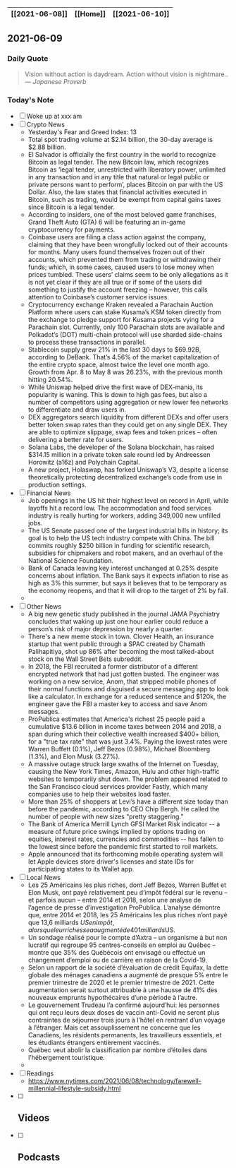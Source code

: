 | [[2021-06-08]] | [[Home]] | [[2021-06-10]] |
| :------------: | :------: | :------------: |

## 2021-06-09 

### Daily Quote
> Vision without action is daydream. Action without vision is nightmare..
> &mdash; <cite>Japanese Proverb</cite>

### Today's Note
- [ ] Woke up at xxx am
- [ ] Crypto News
	- Yesterday's Fear and Greed Index: 13
	- Total spot trading volume at $2.14 billion, the 30-day average is $2.88 billion.
	- El Salvador is officially the first country in the world to recognize Bitcoin as legal tender. The new Bitcoin law, which recognizes Bitcoin as ‘legal tender, unrestricted with liberatory power, unlimited in any transaction and in any title that natural or legal public or private persons want to perform’, places Bitcoin on par with the US Dollar. Also, the law states that financial activities executed in Bitcoin, such as trading, would be exempt from capital gains taxes since Bitcoin is a legal tender.
	- According to insiders, one of the most beloved game franchises, Grand Theft Auto (GTA) 6 will be featuring an in-game cryptocurrency for payments.
	- Coinbase users are filing a class action against the company, claiming that they have been wrongfully locked out of their accounts for months. Many users found themselves frozen out of their accounts, which prevented them from trading or withdrawing their funds; which, in some cases, caused users to lose money when prices tumbled. These users’ claims seem to be only allegations as it is not yet clear if they are all true or if some of the users did something to justify the account freezing – however, this calls attention to Coinbase’s customer service issues.
	- Cryptocurrency exchange Kraken revealed a Parachain Auction Platform where users can stake Kusama’s KSM token directly from the exchange to pledge support for Kusama projects vying for a Parachain slot. Currently, only 100 Parachain slots are available and Polkadot’s (DOT) multi-chain protocol will use sharded side-chains to process these transactions in parallel. 
	- Stablecoin supply grew 21% in the last 30 days to $69.92B, according to DeBank. That’s 4.56% of the market capitalization of the entire crypto space, almost twice the level one month ago. Growth from Apr. 8 to May 8 was 26.23%, with the previous month hitting 20.54%.
	- While Uniswap helped drive the first wave of DEX-mania, its popularity is waning. This is down to high gas fees, but also a number of competitors using aggregation or new lower fee networks to differentiate and draw users in.
	- DEX aggregators search liquidity from different DEXs and offer users better token swap rates than they could get on any single DEX. They are able to optimize slippage, swap fees and token prices – often delivering a better rate for users.
	- Solana Labs, the developer of the Solana blockchain, has raised $314.15 million in a private token sale round led by Andreessen Horowitz (a16z) and Polychain Capital.
	- A new project, Holaswap, has forked Uniswap’s V3, despite a license theoretically protecting decentralized exchange’s code from use in production settings.
- [ ] Financial News
	- Job openings in the US hit their highest level on record in April, while layoffs hit a record low. The accommodation and food services industry is really hurting for workers, adding 349,000 new unfilled jobs.
	- The US Senate passed one of the largest industrial bills in history; its goal is to help the US tech industry compete with China. The bill commits roughly $250 billion in funding for scientific research, subsidies for chipmakers and robot makers, and an overhaul of the National Science Foundation.
	- Bank of Canada leaving key interest unchanged at 0.25% despite concerns about inflation. The Bank says it expects inflation to rise as high as 3% this summer, but says it believes that to be temporary as the economy reopens, and that it will drop to the target of 2% by fall.
	- 
- [ ] Other News
	- A big new genetic study published in the journal JAMA Psychiatry concludes that waking up just one hour earlier could reduce a person’s risk of major depression by nearly a quarter.
	- There's a new meme stock in town. Clover Health, an insurance startup that went public through a SPAC created by Chamath Palihapitiya, shot up 86% after becoming the most talked-about stock on the Wall Street Bets subreddit.
	- In 2018, the FBI recruited a former distributor of a different encrypted network that had just gotten busted. The engineer was working on a new service, Anom, that stripped mobile phones of their normal functions and disguised a secure messaging app to look like a calculator. In exchange for a reduced sentence and $120k, the engineer gave the FBI a master key to access and save Anom messages.
	- ProPublica estimates that America's richest 25 people paid a cumulative $13.6 billion in income taxes between 2014 and 2018, a span during which their collective wealth increased $400+ billion, for a "true tax rate" that was just 3.4%. Paying the lowest rates were Warren Buffett (0.1%), Jeff Bezos (0.98%), Michael Bloomberg (1.3%), and Elon Musk (3.27%). 
	- A massive outage struck large swaths of the Internet on Tuesday, causing the New York Times, Amazon, Hulu and other high-traffic websites to temporarily shut down. The problem appeared related to the San Francisco cloud services provider Fastly, which many companies use to help their websites load faster.
	- More than 25% of shoppers at Levi’s have a different size today than before the pandemic, according to CEO Chip Bergh. He called the number of people with new sizes “pretty staggering.”
	- The Bank of America Merrill Lynch GFSI Market Risk indicator -- a measure of future price swings implied by options trading on equities, interest rates, currencies and commodities -- has fallen to the lowest since before the pandemic first started to roil markets. 
	- Apple announced that its forthcoming mobile operating system will let Apple devices store driver's licenses and state IDs for participating states to its Wallet app.
- [ ] Local News
	- Les 25 Américains les plus riches, dont Jeff Bezos, Warren Buffet et Elon Musk, ont payé relativement peu d’impôt fédéral sur le revenu – et parfois aucun – entre 2014 et 2018, selon une analyse de l’agence de presse d’investigation ProPublica. L’analyse démontre que, entre 2014 et 2018, les 25 Américains les plus riches n’ont payé que 13,6 milliards $US en impôt, alors que leur richesse a augmenté de 401 milliards $US.
	- Un sondage réalisé pour le compte d’Axtra – un organisme à but non lucratif qui regroupe 95 centres-conseils en emploi au Québec – montre que 35% des Québécois ont envisagé ou effectué un changement d’emploi ou de carrière en raison de la Covid-19.
	- Selon un rapport de la société d’évaluation de crédit Equifax, la dette globale des ménages canadiens a augmenté de presque 5% entre le premier trimestre de 2020 et le premier trimestre de 2021. Cette augmentation serait surtout attribuable à une hausse de 41% des nouveaux emprunts hypothécaires d’une période à l’autre.
	- Le gouvernement Trudeau l’a confirmé aujourd’hui: les personnes qui ont reçu leurs deux doses de vaccin anti-Covid ne seront plus contraintes de séjourner trois jours à l’hôtel en rentrant d’un voyage à l’étranger. Mais cet assouplissement ne concerne que les Canadiens, les résidents permanents, les travailleurs essentiels, et les étudiants étrangers entièrement vaccinés.
	- Québec veut abolir la classification par nombre d’étoiles dans l’hébergement touristique.
	- 
- [ ] Readings
	- https://www.nytimes.com/2021/06/08/technology/farewell-millennial-lifestyle-subsidy.html
- [ ] Videos
	- 
- [ ] Podcasts
	- 
